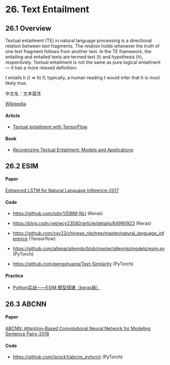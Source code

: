 

# 26. Text Entailment

## 26.1 Overview

Textual entailment (TE) in natural language processing is a directional relation between text fragments. The relation holds whenever the truth of one text fragment follows from another text. In the TE framework, the entailing and entailed texts are termed text (t) and hypothesis (h), respectively. Textual entailment is not the same as pure logical entailment — it has a more relaxed definition: 

t entails h (t ⇒ h) if, typically, a human reading t would infer that h is most likely true.

中文名：文本蕴含

[Wikipedia](https://en.wikipedia.org/wiki/Textual_entailment)

#### Article

- [Textual entailment with TensorFlow](https://www.colabug.com/496258.html)

#### Book

- [Recognizing Textual Entailment: Models and Applications](https://ieeexplore.ieee.org/document/6812786)

## 26.2 ESIM

#### Paper

[Enhanced LSTM for Natural Language Inference-2017](https://arxiv.org/pdf/1609.06038.pdf)

#### Code

- <https://github.com/sdnr1/EBIM-NLI> (Keras)

- <https://blog.csdn.net/wcy23580/article/details/84990923> (Keras)

- <https://github.com/zsy23/chinese_nlp/tree/master/natural_language_inference> (Tensorflow)

- <https://github.com/allenai/allennlp/blob/master/allennlp/models/esim.py> (PyTorch)

- <https://github.com/pengshuang/Text-Similarity> (PyTorch)

#### Practice

- [Python实战——ESIM 模型搭建（keras版）](https://blog.csdn.net/wcy23580/article/details/84990923)


## 26.3 ABCNN

#### Paper

[ABCNN: Attention-Based Convolutional Neural Network for Modeling Sentence Pairs-2018](https://arxiv.org/abs/1512.05193)

#### Code

- <https://github.com/lsrock1/abcnn_pytorch> (PyTorch)
